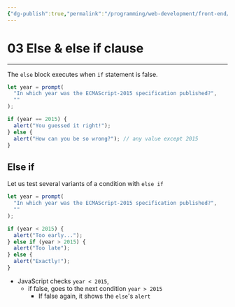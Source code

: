 ```yaml
---
{"dg-publish":true,"permalink":"/programming/web-development/front-end/javascript-vanilla/01-basics/08-conditionals/03-else-and-else-if-clause/","tags":["programming","webdevelopment","frontend","JavaScript"]}
---
```



# 03 Else & else if clause

---

The `else` block executes when `if` statement is false.

```javascript
let year = prompt(
  "In which year was the ECMAScript-2015 specification published?",
  ""
);

if (year == 2015) {
  alert("You guessed it right!");
} else {
  alert("How can you be so wrong?"); // any value except 2015
}
```

## Else if

Let us test several variants of a condition with `else if`

```javascript
let year = prompt(
  "In which year was the ECMAScript-2015 specification published?",
  ""
);

if (year < 2015) {
  alert("Too early...");
} else if (year > 2015) {
  alert("Too late");
} else {
  alert("Exactly!");
}
```

- JavaScript checks `year < 2015`,
  - if false, goes to the next condition `year > 2015`
    - If false again, it shows the `else`'s `alert`
